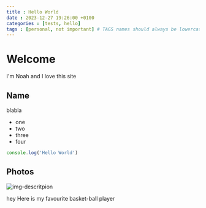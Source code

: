 ```yaml
---
title : Hello World
date : 2023-12-27 19:26:00 +0100
categories : [tests, hello]
tags : [personal, not important] # TAGS names should always be lowercase
---
```


# Welcome

I'm Noah and  I love this site

## Name

blabla

* one
* two
* three 
* four

```javascript
console.log('Hello World')
```
## Photos

![img-descritpion](https://cdn.vox-cdn.com/thumbor/qwNHFqyEIY1H7dNpqA1tphd-yo4=/0x0:4800x3300/1820x1213/filters:focal(2064x0:2832x768):format(webp)/cdn.vox-cdn.com/uploads/chorus_image/image/72865582/1792435167.0.jpg) 


hey
Here is my favourite basket-ball player

